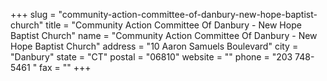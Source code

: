 +++
slug = "community-action-committee-of-danbury-new-hope-baptist-church"
title = "Community Action Committee Of Danbury - New Hope Baptist Church"
name = "Community Action Committee Of Danbury - New Hope Baptist Church"
address = "10 Aaron Samuels Boulevard"
city = "Danbury"
state = "CT"
postal = "06810"
website = ""
phone = "203 748-5461 "
fax = ""
+++
